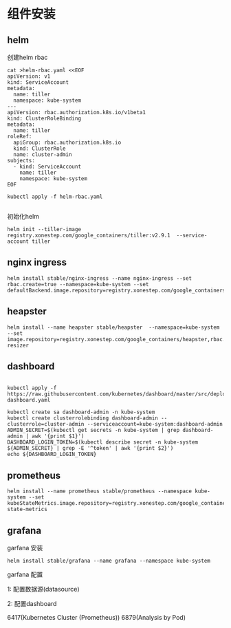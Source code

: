 # 组件安装

## helm

创建helm rbac

```
cat >helm-rbac.yaml <<EOF
apiVersion: v1
kind: ServiceAccount
metadata:
  name: tiller
  namespace: kube-system
---
apiVersion: rbac.authorization.k8s.io/v1beta1
kind: ClusterRoleBinding
metadata:
  name: tiller
roleRef:
  apiGroup: rbac.authorization.k8s.io
  kind: ClusterRole
  name: cluster-admin
subjects:
  - kind: ServiceAccount
    name: tiller
    namespace: kube-system
EOF

kubectl apply -f helm-rbac.yaml


```

初始化helm
```$xslt
helm init --tiller-image registry.xonestep.com/google_containers/tiller:v2.9.1  --service-account tiller
```


## nginx ingress

```$xslt
helm install stable/nginx-ingress --name nginx-ingress --set rbac.create=true --namespace=kube-system --set defaultBackend.image.repository=registry.xonestep.com/google_containers/defaultbackend,rbac.create=true
```


## heapster

```$xslt
helm install --name heapster stable/heapster  --namespace=kube-system --set image.repository=registry.xonestep.com/google_containers/heapster,rbac.create=true,resizer.image.repository=registry.xonestep.com/google_containers/addon-resizer
```

## dashboard

```

kubectl apply -f https://raw.githubusercontent.com/kubernetes/dashboard/master/src/deploy/recommended/kubernetes-dashboard.yaml

kubectl create sa dashboard-admin -n kube-system
kubectl create clusterrolebinding dashboard-admin --clusterrole=cluster-admin --serviceaccount=kube-system:dashboard-admin
ADMIN_SECRET=$(kubectl get secrets -n kube-system | grep dashboard-admin | awk '{print $1}')
DASHBOARD_LOGIN_TOKEN=$(kubectl describe secret -n kube-system ${ADMIN_SECRET} | grep -E '^token' | awk '{print $2}')
echo ${DASHBOARD_LOGIN_TOKEN}
```


## prometheus

```
helm install --name prometheus stable/prometheus --namespace kube-system --set kubeStateMetrics.image.repository=registry.xonestep.com/google_containers/kube-state-metrics
```

## grafana

garfana 安装
```$xslt
helm install stable/grafana --name grafana --namespace kube-system
```

garfana 配置

1: 配置数据源(datasource)

2: 配置dashboard

6417(Kubernetes Cluster (Prometheus))
6879(Analysis by Pod)

